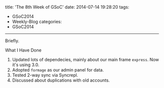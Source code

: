 title: 'The 8th Week of GSoC'
date: 2014-07-14 19:28:20
tags:
- GSoC2014
- Weekly-Blog
categories:
- GSoC2014
---

Briefly.

What I Have Done
1. Updated lots of dependecies, mainly about our main frame `express`. Now it's using 3.0.
2. Adopted `formage` as our admin panel for data.
3. Tested 2-way sync via Syncrepl.
4. Discussed about duplications with old accounts.
